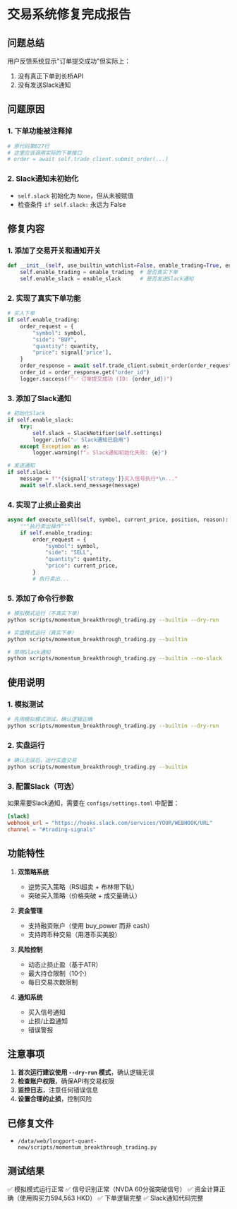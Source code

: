 # 交易系统修复完成报告

## 问题总结
用户反馈系统显示"订单提交成功"但实际上：
1. 没有真正下单到长桥API
2. 没有发送Slack通知

## 问题原因

### 1. 下单功能被注释掉
```python
# 原代码第627行
# 这里应该调用实际的下单接口
# order = await self.trade_client.submit_order(...)
```

### 2. Slack通知未初始化
- `self.slack` 初始化为 `None`，但从未被赋值
- 检查条件 `if self.slack:` 永远为 False

## 修复内容

### 1. 添加了交易开关和通知开关
```python
def __init__(self, use_builtin_watchlist=False, enable_trading=True, enable_slack=True):
    self.enable_trading = enable_trading  # 是否真实下单
    self.enable_slack = enable_slack      # 是否发送Slack通知
```

### 2. 实现了真实下单功能
```python
# 买入下单
if self.enable_trading:
    order_request = {
        "symbol": symbol,
        "side": "BUY",
        "quantity": quantity,
        "price": signal['price'],
    }
    order_response = await self.trade_client.submit_order(order_request)
    order_id = order_response.get("order_id")
    logger.success(f"✅ 订单提交成功 (ID: {order_id})")
```

### 3. 添加了Slack通知
```python
# 初始化Slack
if self.enable_slack:
    try:
        self.slack = SlackNotifier(self.settings)
        logger.info("✅ Slack通知已启用")
    except Exception as e:
        logger.warning(f"⚠️ Slack通知初始化失败: {e}")

# 发送通知
if self.slack:
    message = f"*{signal['strategy']}买入信号执行*\n..."
    await self.slack.send_message(message)
```

### 4. 实现了止损止盈卖出
```python
async def execute_sell(self, symbol, current_price, position, reason):
    """执行卖出操作"""
    if self.enable_trading:
        order_request = {
            "symbol": symbol,
            "side": "SELL",
            "quantity": quantity,
            "price": current_price,
        }
        # 执行卖出...
```

### 5. 添加了命令行参数
```bash
# 模拟模式运行（不真实下单）
python scripts/momentum_breakthrough_trading.py --builtin --dry-run

# 实盘模式运行（真实下单）
python scripts/momentum_breakthrough_trading.py --builtin

# 禁用Slack通知
python scripts/momentum_breakthrough_trading.py --builtin --no-slack
```

## 使用说明

### 1. 模拟测试
```bash
# 先用模拟模式测试，确认逻辑正确
python scripts/momentum_breakthrough_trading.py --builtin --dry-run
```

### 2. 实盘运行
```bash
# 确认无误后，运行实盘交易
python scripts/momentum_breakthrough_trading.py --builtin
```

### 3. 配置Slack（可选）
如果需要Slack通知，需要在 `configs/settings.toml` 中配置：
```toml
[slack]
webhook_url = "https://hooks.slack.com/services/YOUR/WEBHOOK/URL"
channel = "#trading-signals"
```

## 功能特性

1. **双策略系统**
   - 逆势买入策略（RSI超卖 + 布林带下轨）
   - 突破买入策略（价格突破 + 成交量确认）

2. **资金管理**
   - 支持融资账户（使用 buy_power 而非 cash）
   - 支持跨币种交易（用港币买美股）

3. **风险控制**
   - 动态止损止盈（基于ATR）
   - 最大持仓限制（10个）
   - 每日交易次数限制

4. **通知系统**
   - 买入信号通知
   - 止损/止盈通知
   - 错误警报

## 注意事项

1. **首次运行建议使用 `--dry-run` 模式**，确认逻辑无误
2. **检查账户权限**，确保API有交易权限
3. **监控日志**，注意任何错误信息
4. **设置合理的止损**，控制风险

## 已修复文件
- `/data/web/longport-quant-new/scripts/momentum_breakthrough_trading.py`

## 测试结果
✅ 模拟模式运行正常
✅ 信号识别正常（NVDA 60分强突破信号）
✅ 资金计算正确（使用购买力594,563 HKD）
✅ 下单逻辑完整
✅ Slack通知代码完整
